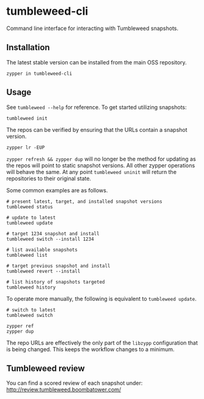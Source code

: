 # tumbleweed-cli

Command line interface for interacting with Tumbleweed snapshots.

## Installation

The latest stable version can be installed from the main OSS repository.

```
zypper in tumbleweed-cli
```

## Usage

See `tumbleweed --help` for reference. To get started utilizing snapshots:

```
tumbleweed init
```

The repos can be verified by ensuring that the URLs contain a snapshot version.

```
zypper lr -EUP
```

`zypper refresh && zypper dup` will no longer be the method for updating as the
repos will point to static snapshot versions. All other zypper operations will
behave the same. At any point `tumbleweed uninit` will return the repositories
to their original state.

Some common examples are as follows.

```
# present latest, target, and installed snapshot versions
tumbleweed status

# update to latest
tumbleweed update

# target 1234 snapshot and install
tumbleweed switch --install 1234

# list available snapshots
tumbleweed list

# target previous snapshot and install
tumbleweed revert --install

# list history of snapshots targeted
tumbleweed history
```

To operate more manually, the following is equivalent to `tumbleweed update`.

```
# switch to latest
tumbleweed switch

zypper ref
zypper dup
```

The repo URLs are effectively the only part of the `libzypp` configuration that
is being changed. This keeps the workflow changes to a minimum.

## Tumbleweed review

You can find a scored review of each snapshot under: http://review.tumbleweed.boombatower.com/
